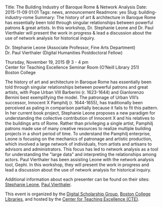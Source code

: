 Title: The Building Industry of Baroque Rome & Network Analysis 
Date: 2015-11-09 01:01 
Tags: news, announcement 
Readmore: yes
Slug: building-industry-rome
Summary: The history of art & architecture in Baroque Rome has essentially been told through singular relationships between powerful patrons & great artists. In this workshop, Dr. Stephanie Leone and Dr. Paul Vierthaler will present the work in progress & lead a discussion about the use of network analysis for historical inquiry.
 
<p>
Dr. Stephanie Leone (Associate Professor, Fine Arts Department) <br />
Dr. Paul Vierthaler (Digital Humanities Postdoctoral Fellow) </p>

<p>
Thursday, November 19, 2015 @ 3 - 4 pm <br />
Center for Teaching Excellence Seminar Room (O’Neill Library 251)<br />
Boston College</p>
 
<p>The history of art and architecture in Baroque Rome has essentially been told through singular relationships between powerful patrons and great artists, with Pope Urban VIII Barberini (r. 1623-1644) and Gianlorenzo Bernini best exemplifying the model. The patronage of Urban VIII’s successor, Innocent X Pamphilj (r. 1644-1655), has traditionally been perceived as paling in comparison partially because it fails to fit this pattern. In her current book project, Stephanie Leone proposes a new paradigm for understanding the collective contribution of Innocent X and his relatives to the buildings arts of Rome. Rather than privileging a single artist, Pamphilj patrons made use of many creative resources to realize multiple building projects in a short period of time. To understand the Pamphilj enterprise, Leone is focusing on the mechanics of patronage and artistic production, which involved a large network of individuals, from artists and artisans to advisors and administrators. This focus has led to network analysis as a tool for understanding the "large data" and interpreting the relationships among actors. Paul Vierthaler has been assisting Leone with the network analysis tool, Gephi. In this workshop, they will present the work in progress and lead a discussion about the use of network analysis for historical inquiry.</p>
 
<p>Additional information about each presenter can be found on their sites: <a href="https://www.bc.edu/schools/cas/finearts/faculty/arthistory/leone.html" target="_blank">Stephanie Leone</a>,  <a href="http://pvierth.herokuapp.com/" target="_blank">Paul Vierthaler</a>. </p>

<p>This event is organized by the <a href="http://library.bc.edu/digschol/" target="_blank">Digital Scholarship Group</a>, <a href="http://library.bc.edu/" target="_blank">Boston College Libraries</a>, and hosted by the <a href="http://www.bc.edu/offices/cte.html" target="_blank">Center for Teaching Excellence (CTE)</a>.</p>
